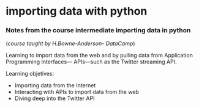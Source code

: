 # importing data with python

### Notes from the course intermediate importing data in python
(*course taught by H.Bowne-Anderson- DataCamp*)

Learning to import data from the web and by pulling data from Application Programming Interfaces— APIs—such as the Twitter streaming API. 

Learning objetives:

+  Importing data from the Internet 
+  Interacting with APIs to import data from the web
+  Diving deep into the Twitter API 


